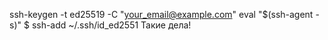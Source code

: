 ssh-keygen -t ed25519 -C "your_email@example.com"
eval "$(ssh-agent -s)"
$ ssh-add ~/.ssh/id_ed2551
Такие дела!